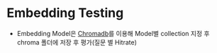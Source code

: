 # Embedding Testing

- Embedding Model은 [Chromadb](https://docs.trychroma.com)를 이용해 Model별 collection 지정 후 chroma 폴더에 저장 후 평가(질문 별 Hitrate)

